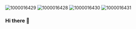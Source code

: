![1000016429](https://github.com/ahmeed38/ahmeed38/assets/100994101/d71e9aa3-40e3-4477-965e-65b155f115ca)
![1000016428](https://github.com/ahmeed38/ahmeed38/assets/100994101/6e407d2a-8536-4357-9ad5-d70f2fd1b380)
![1000016430](https://github.com/ahmeed38/ahmeed38/assets/100994101/06d31dc3-132c-464f-9a2f-302db8402122)
![1000016431](https://github.com/ahmeed38/ahmeed38/assets/100994101/c98680c7-e3db-4c0b-b9c6-dd503a859aae)
### Hi there 👋

<!--
**ahmeed38/ahmeed38** is a ✨ _special_ ✨ repository because its `README.md` (this file) appears on your GitHub profile.

Here are some ideas to get you started:

- 🔭 I’m currently working on ...
- 🌱 I’m currently learning ...
- 👯 I’m looking to collaborate on ...
- 🤔 I’m looking for help with ...
- 💬 Ask me about ...
- 📫 How to reach me: ...
- 😄 Pronouns: ...
- ⚡ Fun fact: ...
-->
